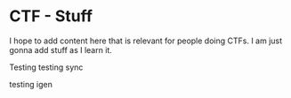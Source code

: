# CTF - Stuff

I hope to add content here that is relevant for people doing CTFs. I am just gonna add stuff as I learn it.

Testing testing sync



testing igen

